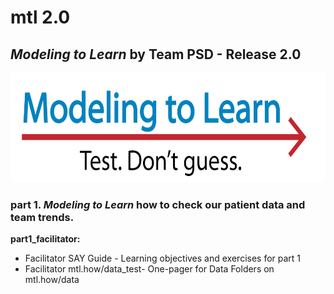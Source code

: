 # mtl 2.0

## *Modeling to Learn* by Team PSD - Release 2.0

<img src = "https://github.com/lzim/teampsd/blob/master/resources/logos/mtl_testdontguess_sm.png"
     height = "175" width = "650">

### part 1. *Modeling to Learn* how to check our **patient data** and **team trends.**

**part1_facilitator:**

- Facilitator SAY Guide - Learning objectives and exercises for part 1
- Facilitator mtl.how/data_test- One-pager for Data Folders on mtl.how/data

